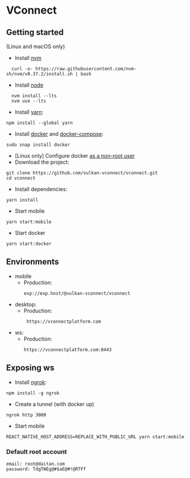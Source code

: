 # VConnect

## Getting started
(Linux and macOS only)

* Install [nvm](https://github.com/nvm-sh/nvm)
```
  curl -o- https://raw.githubusercontent.com/nvm-sh/nvm/v0.37.2/install.sh | bash
```
* Install [node](https://github.com/nodejs/node)
```
  nvm install --lts
  nvm use --lts
  ```
* Install [yarn](https://github.com/yarnpkg/yarn):
```
npm install --global yarn
```
* Install [docker](https://www.docker.com) and [docker-compose](https://docs.docker.com/compose/install):
```
sudo snap install docker
```
* [Linux only] Configure docker [as a non-root user](https://docs.docker.com/engine/install/linux-postinstall)
* Download the project:
```
git clone https://github.com/vulkan-vconnect/vconnect.git
cd vconnect
```
* Install dependencies:
```
yarn install
```
* Start mobile
```
yarn start:mobile
```
* Start docker
```
yarn start:docker
```

## Environments

* mobile
  * Production:
    ```
    exp://exp.host/@vulkan-vconnect/vconnect
    ```
* desktop:
  * Production:
    ```
     https://vconnectplatform.com 
    ```
* ws:
  * Production:
    ```
    https://vconnectplatform.com:8443
    ```

## Exposing ws
* Install [ngrok](https://github.com/inconshreveable/ngrok):
```
npm install -g ngrok
```

* Create a tunnel (with docker up)
```
ngrok http 3000
```

* Start mobile
```
REACT_NATIVE_HOST_ADDRESS=REPLACE_WITH_PUBLIC_URL yarn start:mobile
```

### Default root account
```
email: root@daitan.com
password: TdgTWEg@#$aE@#!@RTFf
```